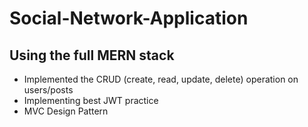 # Social-Network-Application

## Using the full MERN stack

* Implemented the CRUD (create, read, update, delete) operation on users/posts
* Implementing best JWT practice
* MVC Design Pattern
